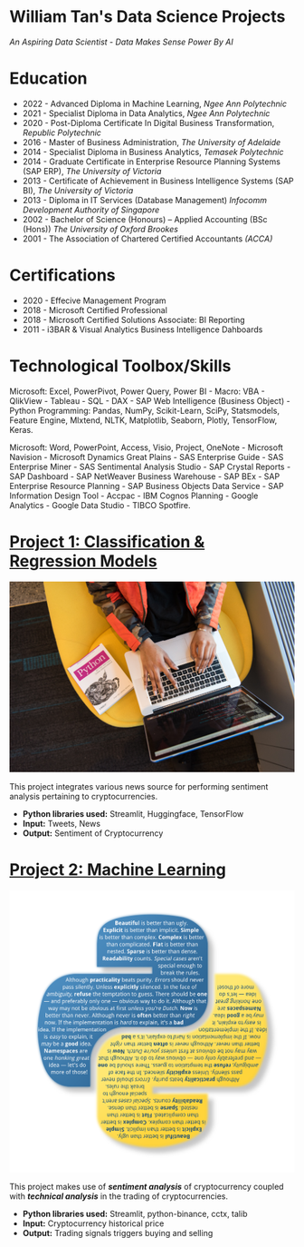 # William Tan's Data Science Projects
*An Aspiring Data Scientist - Data Makes Sense Power By AI*

# Education
* 2022 - Advanced Diploma in Machine Learning, *Ngee Ann Polytechnic*
* 2021 - Specialist Diploma in Data Analytics, *Ngee Ann Polytechnic*
* 2020 - Post-Diploma Certificate In Digital Business Transformation, *Republic Polytechnic*
* 2016 - Master of Business Administration, *The University of Adelaide*
* 2014 - Specialist Diploma in Business Analytics, *Temasek Polytechnic*
* 2014 - Graduate Certificate in Enterprise Resource Planning Systems (SAP ERP), *The University of Victoria*
* 2013 - Certificate of Achievement in Business Intelligence Systems (SAP BI), *The University of Victoria*
* 2013 - Diploma in IT Services (Database Management) *Infocomm Development Authority of Singapore*
* 2002 - Bachelor of Science (Honours) – Applied Accounting (BSc (Hons)) *The University of Oxford Brookes*
* 2001 - The Association of Chartered Certified Accountants *(ACCA)*

# Certifications
* 2020 - Effecive Management Program 
* 2018 - Microsoft Certified Professional 
* 2018 - Microsoft Certified Solutions Associate: BI Reporting 
* 2011 - i3BAR & Visual Analytics Business Intelligence Dahboards

# Technological Toolbox/Skills

Microsoft: Excel, PowerPivot, Power Query, Power BI - Macro: VBA - QlikView - Tableau - SQL - DAX - SAP Web Intelligence (Business Object) - Python Programming: Pandas, NumPy, Scikit-Learn, SciPy, Statsmodels, Feature Engine, Mlxtend, NLTK, Matplotlib, Seaborn, Plotly, TensorFlow, Keras.

Microsoft: Word, PowerPoint, Access, Visio, Project, OneNote - Microsoft Navision - Microsoft Dynamics Great Plains - SAS Enterprise Guide - SAS Enterprise Miner - SAS Sentimental Analysis Studio - SAP Crystal Reports - SAP Dashboard - SAP NetWeaver Business Warehouse - SAP BEx - SAP Enterprise Resource Planning - SAP Business Objects Data Service - SAP Information Design Tool - Accpac - IBM Cognos Planning - Google Analytics - Google Data Studio - TIBCO Spotfire.

# [Project 1: Classification & Regression Models](https://github.com/wiltacca/Portfolio/blob/main/Classification_%26_Regression_Models.ipynb)
![alt text](python_coding.jpg)

This project integrates various news source for performing sentiment analysis pertaining to cryptocurrencies.
* **Python libraries used:** Streamlit, Huggingface, TensorFlow
* **Input:** Tweets, News
* **Output:** Sentiment of Cryptocurrency

# [Project 2: Machine Learning](https://app.powerbi.com/reportEmbed?reportId=e07c54b6-fa44-4e5c-8dd7-22a4e3a85951&autoAuth=true&ctid=cba9e115-3016-4462-a1ab-a565cba0cdf1&config=eyJjbHVzdGVyVXJsIjoiaHR0cHM6Ly93YWJpLXNvdXRoLWVhc3QtYXNpYS1yZWRpcmVjdC5hbmFseXNpcy53aW5kb3dzLm5ldC8ifQ%3D%3D)
![alt text](https://github.com/wiltacca/Portfolio/blob/main/Pictures/python_logo.png)

This project makes use of ***sentiment analysis*** of cryptocurrency coupled with ***technical analysis*** in the trading of cryptocurrencies.
* **Python libraries used:** Streamlit, python-binance, cctx, talib
* **Input:** Cryptocurrency historical price
* **Output:** Trading signals triggers buying and selling

